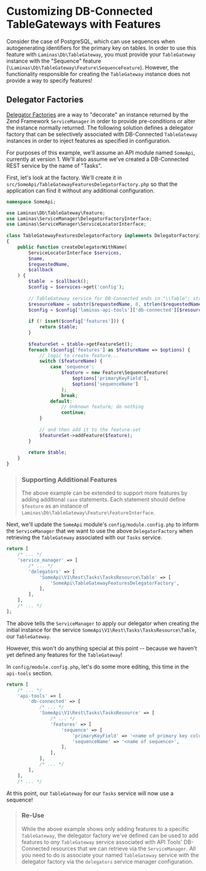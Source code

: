 Customizing DB-Connected TableGateways with Features
====================================================

Consider the case of PostgreSQL, which can use sequences when autogenerating identifiers for the
primary key on tables.  In order to use this feature with `Laminas\Db\TableGateway`, you must provide
your `TableGateway` instance with the "Sequence" feature
(`\Laminas\Db\TableGateway\Feature\SequenceFeature`). However, the functionality responsible for
creating the `TableGateway` instance does not provide a way to specify features!

Delegator Factories
-------------------

[Delegator
Factories](http://ocramius.github.io/blog/zend-framework-2-delegator-factories-explained/) are a way
to "decorate" an instance returned by the Zend Framework `ServiceManager` in order to provide
pre-conditions or alter the instance normally returned. The following solution defines a delegator
factory that can be selectively associated with DB-Connected `TableGateway` instances in order to
inject features as specified in configuration.

For purposes of this example, we'll assume an API module named `SomeApi`, currently at version 1.
We'll also assume we've created a DB-Connected REST service by the name of "Tasks".

First, let's look at the factory. We'll create it in
`src/SomeApi/TableGatewayFeaturesDelegatorFactory.php` so that the application can find it without
any additional configuration.

```php
namespace SomeApi;

use Laminas\Db\TableGateway\Feature;
use Laminas\ServiceManager\DelegatorFactoryInterface;
use Laminas\ServiceManager\ServiceLocatorInterface;
 
class TableGatewayFeaturesDelegatorFactory implements DelegatorFactoryInterface
{
    public function createDelegatorWithName(
        ServiceLocatorInterface $services,
        $name,
        $requestedName,
        $callback
    ) {
        $table  = $callback();
        $config = $services->get('config');
 
        // TableGateway service for DB-Connected ends in "\\Table"; strip that
        $resourceName = substr($requestedName, 0, strlen($requestedName) - 6);
        $config = $config['laminas-api-tools']['db-connected'][$resourceName]; 
 
        if (! isset($config['features'])) {
            return $table;
        }
 
        $featureSet = $table->getFeatureSet();
        foreach ($config['features'] as $featureName => $options) {
            // logic to create feature...
            switch ($featureName) {
                case 'sequence':
                    $feature = new Feature\SequenceFeature(
                        $options['primaryKeyField'],
                        $options['sequenceName']
                    );
                    break;
                default:
                    // Unknown feature; do nothing
                    continue;
            }
 
            // and then add it to the feature-set
            $featureSet->addFeature($feature);
        }
 
        return $table;
    }
}
```

> ### Supporting Additional Features
>
> The above example can be extended to support more features by adding additional `case` statements.
> Each statement should define `$feature` as an instance of
> `Laminas\Db\TableGateway\Feature\FeatureInterface`.

Next, we'll update the `SomeApi` module's `config/module.config.php` to inform the `ServiceManager`
that we want to use the above `DelegatorFactory` when retrieving the `TableGateway` associated with
our `Tasks` service. 

```php
return [
    /* ... */
    'service_manager' => [
        /* ... */
        'delegators' => [
            'SomeApi\V1\Rest\Tasks\TasksResource\Table' => [
                'SomeApi\TableGatewayFeaturesDelegatorFactory',
            ],
        ],
    ],
    /* ... */
];
```

The above tells the `ServiceManager` to apply our delegator when creating the initial instance for
the service `SomeApi\V1\Rest\Tasks\TasksResource\Table`, our `TableGateway`.

However, this won't do anything special at this point -- because we haven't yet defined any features
for the `TableGateway`!

In `config/module.config.php`, let's do some more editing, this time in the `api-tools`
section.

```php
return [
    /* ... */
    'api-tools' => [
        'db-connected' => [
            /* ... */
            'SomeApi\V1\Rest\Tasks\TasksResource' => [
                /* ... */
                'features' => [
                    'sequence' => [
                        'primaryKeyField' => '<name of primary key column>',
                        'sequenceName' => '<name of sequence>',
                    ],
                ],
            ],
            /* ... */
        ],
    ],
    /* ... */
```

At this point, our `TableGateway` for our `Tasks` service will now use a sequence!

> ### Re-Use
>
> While the above example shows only adding features to a specific `TableGateway`, the delegator
> factory we've defined can be used to add features to _any_ `TableGateway` service associated with
> API Tools' DB-Connected resources that we can retrieve via the `ServiceManager`. All you need to
> do is associate your named `TableGateway` service with the delegator factory via the `delegators`
> service manager configuration.
